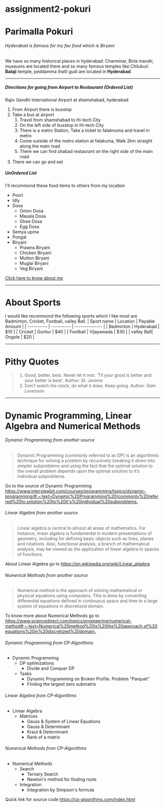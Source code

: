 # assignment2-pokuri
# Parimalla Pokuri
###### Hyderabad is famous for my fav food which is Biryani
We have so many historical places in hyderabad. Charminar, Birla mandir, museums are located there and so many famous temples like Chilukuri **Balaji** temple, peddamma thalli gudi are located in **Hyderabad**.

---

##### Directions for going from Airport to Restaurant (Ordered List)
Rajiv Gandhi International Airport at shamshabad, hyderabad
1. From Airport there is busstop
2. Take a bus at airport
    1. Travel from shamshabad to Hi-tech City
    2. On the left side of busstop in Hi-tech City
    3. There is a metro Station, Take a ticket to falaknuma and travel in metro
    4. Come outside of the metro station at falakuma, Walk 2km straight along the main road
    5. There we can find shabad restaurant on the right side of the main road
5. There we can go and eat

##### UnOrdered List
I'll recommond these food items to others from my location
* Poori
* Idly
* Dosa
    * Onion Dosa
    * Masala Dosa
    * Ghee Dosa
    * Egg Dosa
* Semya upma
* Pongal
* Biryani
    * Prawns Biryani
    * Chicken Biryani
    * Mutton Biryani
    * Muglai Biryani
    * Veg Biryani
    
[Click here to know about me](https://github.com/parimallapokuri/assignment2-pokuri/blob/main/AboutMe.md)

---

# About Sports
I would like recommond the following sports which I like most are Badminton, Cricket, Football, valley Ball.
| Sport name |  Location  | Payable Amount |
| ---------- | ---------- | -------------- |
| Badminton  | Hyderabad  |   $10          |
| Cricket    | Guntur     |   $40          |
| Football   | Vijayawada |   $30          |
| valley Ball| Ongole     |   $20          |

---

# Pithy Quotes

> 1. Good, better, best. Never let it rest. 'Til your good is better and your better is best'.
Author: *St. Jerome*
> 2. Don't watch the clock; do what it does. Keep going.
Author: *Sam Levenson*

---

# Dynamic Programming, Linear Algebra and Numerical Methods
###### Dynamic Programming from another source
>Dynamic Programming (commonly referred to as DP) is an algorithmic technique for solving a problem by recursively breaking it down into simpler subproblems and using the fact that the optimal solution to the overall problem depends upon the optimal solution to it’s individual subproblems.

Go to the source of Dynamic Programming <https://www.interviewbit.com/courses/programming/topics/dynamic-programming/#:~:text=Dynamic%20Programming%20(commonly%20referred%20to,solution%20to%20it's%20individual%20subproblems.>

###### Linear Algebra from another source
>Linear algebra is central to almost all areas of mathematics. For instance, linear algebra is fundamental in modern presentations of geometry, including for defining basic objects such as lines, planes and rotations. Also, functional analysis, a branch of mathematical analysis, may be viewed as the application of linear algebra to spaces of functions.

 About Linear Algebra go to <https://en.wikipedia.org/wiki/Linear_algebra>

###### Numerical Methods from another source
>Numerical method is the approach of solving mathematical or physical equations using computers. This is done by converting differential equations defined in continuous space and time to a large system of equations in discretized domain.

To know more about Numerical Methods go to <https://www.sciencedirect.com/topics/engineering/numerical-method#:~:text=Numerical%20method%20is%20the%20approach,of%20equations%20in%20discretized%20domain.>

###### Dynamic Programming from CP-Algorithms 
* Dynamic Programming
    * DP optimizations
        * Divide and Conquer DP
    * Tasks
        * Dynamic Programming on Broken Profile. Problem "Parquet"
        * Finding the largest zero submatrix

###### Linear Algebra from CP-Algorithms 
* Linear Algebra
    * Matrices
        * Gauss & System of Linear Equations
        * Gauss & Determinant
        * Kraut & Determinant
        * Rank of a matrix

###### Numerical Methods from CP-Algorithms
* Numerical Methods
    * Search
        * Ternary Search
        * Newton's method for finding roots
    * Integration
        * Integration by Simpson's formula

Quick link for source code <https://cp-algorithms.com/index.html>
